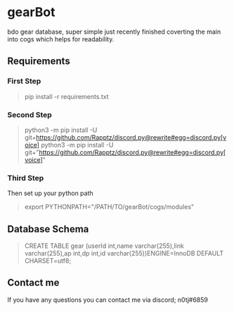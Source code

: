 # gearBot
bdo gear database, super simple just recently finished coverting the main into cogs which helps for readability.

## Requirements

### First Step
> pip install -r requirements.txt

### Second Step
> python3 -m pip install -U git+https://github.com/Rapptz/discord.py@rewrite#egg=discord.py[voice]
> python3 -m pip install -U git+"https://github.com/Rapptz/discord.py@rewrite#egg=discord.py[voice]"

### Third Step
Then set up your python path
> export PYTHONPATH="/PATH/TO/gearBot/cogs/modules"

## Database Schema
> CREATE TABLE gear (userId int,name varchar(255),link varchar(255),ap int,dp int,id varchar(255))ENGINE=InnoDB DEFAULT CHARSET=utf8;

## Contact me
If you have any questions you can contact me via discord; n0tj#6859 